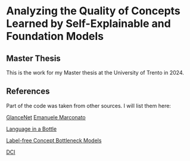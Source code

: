 # Analyzing the Quality of Concepts Learned by Self-Explainable and Foundation Models

##


## Master Thesis
This is the work for my Master thesis at the University of Trento in 2024.

## References
Part of the code was taken from other sources. I will list them here:

[GlanceNet](https://arxiv.org/abs/2205.15612) [Emanuele Marconato](https://github.com/ema-marconato)

[Language in a Bottle](https://arxiv.org/abs/2211.11158)

[Label-free Concept Bottleneck Models](https://openreview.net/pdf?id=FlCg47MNvBA)

[DCI](https://arxiv.org/abs/2210.00364)




